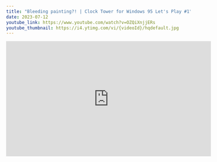 ```yaml
---
title: "Bleeding painting?! | Clock Tower for Windows 95 Let's Play #1"
date: 2023-07-12
youtube_link: https://www.youtube.com/watch?v=OZQiXnjjERs
youtube_thumbnail: https://i4.ytimg.com/vi/{videoId}/hqdefault.jpg
---
```

<iframe width="560" height="315" src="https://www.youtube.com/embed/OZQiXnjjERs" title="Bleeding painting?! | Clock Tower for Windows 95 Let's Play #1" frameborder="0" allow="accelerometer; autoplay; clipboard-write; encrypted-media; gyroscope; picture-in-picture; web-share" allowfullscreen></iframe>
